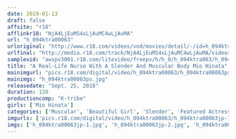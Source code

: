 ```yaml
---
date: 2019-01-13
draft: false
affsite: "r18"
afflinkr18: "NjA4LjEuMS4xLjAuMC4wLjAuMA"
url: "h_094ktra00063"
urloriginal: "http://www.r18.com/videos/vod/movies/detail/-/id=h_094ktra00063"
urlfinal: "http://media.r18.com/track/NjA4LjEuMS4xLjAuMC4wLjAuMA/videos/vod/movies/detail/-/id=h_094ktra00063"
samplevid: "awspv3001.r18.com/litevideo/freepv/h/h_0/h_094ktra063/h_094ktra063_dmb_w.mp4"
title: "A Real-Life Nurse With A Slender And Muscular Body Mio Hinata"
mainimgurl: "pics.r18.com/digital/video/h_094ktra00063/h_094ktra00063ps.jpg"
mainimgs: "h_094ktra00063ps.jpg"
releasedate: "Sept. 25, 2018"
duration: 120
productioncomp: "K-tribe"
girls: ['Mio Hinata']
categories: ['Muscular', 'Beautiful Girl', 'Slender', 'Featured Actress', 'Hi-Def']
imgurls: ['pics.r18.com/digital/video/h_094ktra00063/h_094ktra00063jp-1.jpg', 'pics.r18.com/digital/video/h_094ktra00063/h_094ktra00063jp-2.jpg', 'pics.r18.com/digital/video/h_094ktra00063/h_094ktra00063jp-3.jpg', 'pics.r18.com/digital/video/h_094ktra00063/h_094ktra00063jp-4.jpg', 'pics.r18.com/digital/video/h_094ktra00063/h_094ktra00063jp-5.jpg', 'pics.r18.com/digital/video/h_094ktra00063/h_094ktra00063jp-6.jpg', 'pics.r18.com/digital/video/h_094ktra00063/h_094ktra00063jp-7.jpg', 'pics.r18.com/digital/video/h_094ktra00063/h_094ktra00063jp-8.jpg', 'pics.r18.com/digital/video/h_094ktra00063/h_094ktra00063jp-9.jpg', 'pics.r18.com/digital/video/h_094ktra00063/h_094ktra00063jp-10.jpg', 'pics.r18.com/digital/video/h_094ktra00063/h_094ktra00063jp-11.jpg', 'pics.r18.com/digital/video/h_094ktra00063/h_094ktra00063jp-12.jpg', 'pics.r18.com/digital/video/h_094ktra00063/h_094ktra00063jp-13.jpg', 'pics.r18.com/digital/video/h_094ktra00063/h_094ktra00063jp-14.jpg', 'pics.r18.com/digital/video/h_094ktra00063/h_094ktra00063jp-15.jpg', 'pics.r18.com/digital/video/h_094ktra00063/h_094ktra00063jp-16.jpg', 'pics.r18.com/digital/video/h_094ktra00063/h_094ktra00063jp-17.jpg', 'pics.r18.com/digital/video/h_094ktra00063/h_094ktra00063jp-18.jpg', 'pics.r18.com/digital/video/h_094ktra00063/h_094ktra00063jp-19.jpg', 'pics.r18.com/digital/video/h_094ktra00063/h_094ktra00063jp-20.jpg']
imgs: ['h_094ktra00063jp-1.jpg', 'h_094ktra00063jp-2.jpg', 'h_094ktra00063jp-3.jpg', 'h_094ktra00063jp-4.jpg', 'h_094ktra00063jp-5.jpg', 'h_094ktra00063jp-6.jpg', 'h_094ktra00063jp-7.jpg', 'h_094ktra00063jp-8.jpg', 'h_094ktra00063jp-9.jpg', 'h_094ktra00063jp-10.jpg', 'h_094ktra00063jp-11.jpg', 'h_094ktra00063jp-12.jpg', 'h_094ktra00063jp-13.jpg', 'h_094ktra00063jp-14.jpg', 'h_094ktra00063jp-15.jpg', 'h_094ktra00063jp-16.jpg', 'h_094ktra00063jp-17.jpg', 'h_094ktra00063jp-18.jpg', 'h_094ktra00063jp-19.jpg', 'h_094ktra00063jp-20.jpg']
---
```

